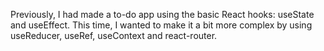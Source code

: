 Previously, I had made a to-do app using the basic React hooks: useState and useEffect. This time, I wanted to make it a bit more complex by using useReducer, useRef, useContext and react-router.